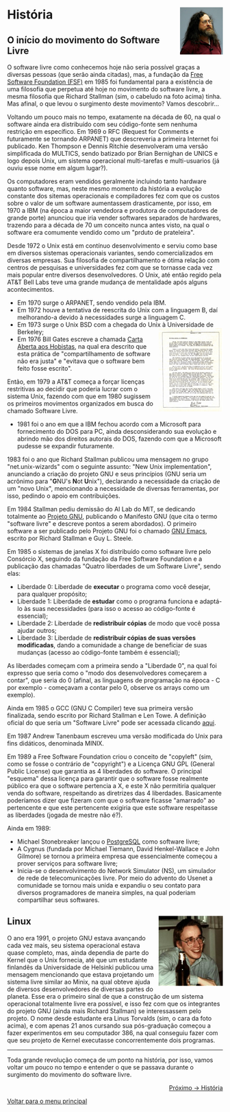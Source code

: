 # História <img align="right" src="../img/richard_2005.jpg" alt="Imagem da linguagem" width="100">

## O início do movimento do Software Livre

O software livre como conhecemos hoje não seria possível graças a diversas pessoas (que serão ainda citadas), mas, a fundação da [Free Software Foundation (FSF)](https://www.fsf.org/) em 1985 foi fundamental para a existência de uma filosofia que perpetua até hoje no movimento do software livre, a mesma filosofia que Richard Stallman (sim, o cabeludo na foto acima) tinha. Mas afinal, o que levou o surgimento deste movimento? Vamos descobrir...

Voltando um pouco mais no tempo, exatamente na década de 60, na qual o software ainda era distribuído com seu código-fonte sem nenhuma restrição em específico. Em 1969 o RFC (Request for Comments e futuramente se tornando ARPANET) que descreveria a primeira Internet foi publicado. Ken Thompson e Dennis Ritchie desenvolveram uma versão simplificada do MULTICS, sendo batizado por Brian Bernighan de UNICS e logo depois Unix, um sistema operacional multi-tarefas e multi-usuarios (já ouviu esse nome em algum lugar?). 

Os computadores eram vendidos geralmente incluindo tanto hardware quanto software, mas, neste mesmo momento da história a evolução constante dos sitemas operacionais e compiladores fez com que os custos sobre o valor de um software aumentassem drasticamente, por isso, em 1970 a IBM (na época a maior vendedora e produtora de computadores de grande porte) anunciou que iria vender softwares separados de hardwares, trazendo para a década de 70 um conceito nunca antes visto, na qual o software era comumente vendido como um "prduto de prateleira". 

Desde 1972 o Unix está em contínuo desenvolvimento e serviu como base em diversos sistemas operacionais variantes, sendo comercializados em diversas empresas. Sua filosofia de compartilhamento e ótima relação com centros de pesquisas e universidades fez com que se tornasse cada vez mais popular entre diversos desenvolvedores. O Unix, até então regido pela AT&T Bell Labs teve uma grande mudança de mentalidade após alguns acontecimentos.

- Em 1970 surge o ARPANET, sendo vendido pela IBM.
- Em 1972 houve a tentativa de reescrita do Unix com a linguagem B, daí melhorando-a devido à necessidades surge a linguagem C.
- Em 1973 surge o Unix BSD com a chegada do Unix à Universidade de Berkeley; <img align="right" src="../img/bill_gates_carta.jpg" alt="Carta aos Hobistas de Bill Gates" width="150">
- Em 1976 Bill Gates escreve a chamada [Carta Aberta aos Hobistas](https://upload.wikimedia.org/wikipedia/commons/1/14/Bill_Gates_Letter_to_Hobbyists.jpg/), na qual era descrito que esta prática de "compartilhamento de software não era justa" e "evitava que o software bem feito fosse escrito".

Então, em 1979 a AT&T começa a forçar licenças restritivas ao decidir que poderia lucrar com o sistema Unix, fazendo com que em 1980 sugissem os primeiros movimentos organizados em busca do chamado Software Livre.

- 1981 foi o ano em que a IBM fechou acordo com a Microsoft para fornecimento do DOS para PC, ainda desconsiderando sua evolução e abrindo mão dos direitos autorais do DOS, fazendo com que a Microsoft pudesse se expandir futuramente.

1983 foi o ano que Richard Stallman publicou uma mensagem no grupo "net.unix-wizards" com o seguinte assunto: "New Unix implementation", anunciando a criação do projeto GNU e seus princípios (GNU seria um acrônimo para "**G**NU's **N**ot **U**nix"), declarando a necessidade da criação de um "novo Unix", mencionando a necessidade de diversas ferramentas, por isso, pedindo o apoio em contribuições.

Em 1984 Stallman pediu demissão do AI Lab do MIT, se dedicando totalmente ao [Projeto GNU](https://www.gnu.org/), publicando o Manifesto GNU (que cita o termo "software livre" e descreve pontos a serem abordados). O primeiro software a ser publicado pelo Projeto GNU foi o chamado [GNU Emacs](https://www.gnu.org/software/emacs/), escrito por Richard Stallman e Guy L. Steele.

Em 1985 o sistemas de janelas X foi distribuído como software livre pelo Consórcio X, seguindo da fundação da Free Software Foundation e a publicação das chamadas "Quatro liberdades de um Software Livre", sendo elas:
- Liberdade 0: Liberdade de **executar** o programa como você desejar, para qualquer propósito;
- Liberdade 1: Liberdade de **estudar** como o programa funciona e adaptá-lo às suas necessidades (para isso o acesso ao código-fonte é essencial);
- Liberdade 2: Liberdade de **redistribuir cópias** de modo que você possa ajudar outros;
- Liberdade 3: Liberdade de **redistribuir cópias de suas versões modificadas**, dando a comunidade a change de beneficiar de suas mudanças (acesso ao código-fonte também é essencial);

As liberdades começam com a primeira sendo a "Liberdade 0", na qual foi expresso que seria como o "modo dos desenvolvedores começarem a contar", que seria do 0 (afinal, as linguagens de programação na época - C por exemplo - começavam a contar pelo 0, observe os arrays como um exemplo).

Ainda em 1985 o GCC (GNU C Compiler) teve sua primeira versão finalizada, sendo escrito por Richard Stallman e Len Towe. A definição oficial do que seria um "Software Livre" pode ser acessada clicando [aqui](https://www.gnu.org/philosophy/free-sw.pt-br.html).

Em 1987 Andrew Tanenbaum escreveu uma versão modificada do Unix para fins didáticos, denominada MINIX.

Em 1989 a Free Software Foundation criou o conceito de "copyleft" (sim, como se fosse o contrário de "copyright") e a Licença GNU GPL (General Public License) que garantia as 4 liberdades do software. O principal "esquema" dessa licença para garantir que o software fosse realmente público era que o software pertencia a X, e este X não permitiria qualquer venda do software, respeitando as diretrizes das 4 liberdades. Basicamente poderíamos dizer que fizeram com que o software ficasse "amarrado" ao pertencente e que este pertencente exigiria que este software respeitasse as liberdades (jogada de mestre não é?).

Ainda em 1989:
- Michael Stonebreaker lançou o [PostgreSQL](https://www.postgresql.org/) como software livre;
- A Cygnus (fundada por Michael Tiemann, David Henkel-Wallace e John Gilmore) se tornou a primeira empresa que essencialmente começou a prover serviços para software livre;
- Inicia-se o desenvolvimento do Network Simulator (NS), um simulador de rede de telecomunicações livre. Por meio do advento do Usenet a comunidade se tornou mais unida e expandiu o seu contato para diversos programadores de maneira simples, na qual poderiam compartilhar seus softwares.

## Linux <img align="right" src="../img/linus_90s.jpg" alt="Linus Torvalds nos anos 90" width="150">

O ano era 1991, o projeto GNU estava avançando cada vez mais, seu sistema operacional estava quase completo, mas, ainda dependia de parte do Kernel que o Unix fornecia, até que um estudante finlandês da Universidade de Helsinki publicou uma mensagem mencionando que estava projetando um sistema livre similar ao Minix, na qual obteve ajuda de diversos desenvolvedores de diversas partes do planeta. Esse era o primeiro sinal de que a construção de um sistema operacional totalmente livre era possível, e isso fez com que os integrantes do projeto GNU (ainda mais Richard Stallman) se interessassem pelo projeto. O nome desde estudante era Linus Torvalds (sim, o cara da foto acima), e com apenas 21 anos cursando sua pós-graduação começou a fazer experimentos em seu computador 386, na qual conseguiu fazer com que seu projeto de Kernel executasse concorrentemente dois programas.

---

Toda grande revolução começa de um ponto na história, por isso, vamos voltar um pouco no tempo e entender o que se passava durante o surgimento do movimento do software livre.

<p align="right">
  <a href="https://github.com/lanjoni/lpi4noobs/blob/main/content/intro/historia.md">Próximo -> História</a>
</p>

<p align="left">
  <a href="https://github.com/lanjoni/lpi4noobs#roadmap">Voltar para o menu principal</a>
</p>

